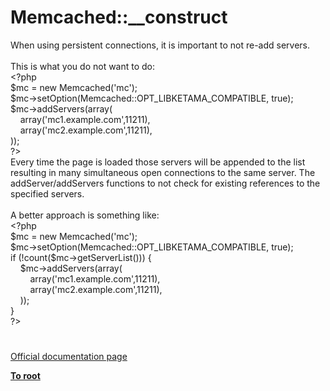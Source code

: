 # Memcached::__construct




<div class="phpcode"><span class="html">
When using persistent connections, it is important to not re-add servers.<br><br>This is what you do not want to do:<br><span class="default">&lt;?php<br>$mc </span><span class="keyword">= new </span><span class="default">Memcached</span><span class="keyword">(</span><span class="string">&apos;mc&apos;</span><span class="keyword">);<br></span><span class="default">$mc</span><span class="keyword">-&gt;</span><span class="default">setOption</span><span class="keyword">(</span><span class="default">Memcached</span><span class="keyword">::</span><span class="default">OPT_LIBKETAMA_COMPATIBLE</span><span class="keyword">, </span><span class="default">true</span><span class="keyword">);<br></span><span class="default">$mc</span><span class="keyword">-&gt;</span><span class="default">addServers</span><span class="keyword">(array(<br>&#xA0; &#xA0; array(</span><span class="string">&apos;mc1.example.com&apos;</span><span class="keyword">,</span><span class="default">11211</span><span class="keyword">),<br>&#xA0; &#xA0; array(</span><span class="string">&apos;mc2.example.com&apos;</span><span class="keyword">,</span><span class="default">11211</span><span class="keyword">),<br>));<br></span><span class="default">?&gt;<br></span>Every time the page is loaded those servers will be appended to the list resulting in many simultaneous open connections to the same server. The addServer/addServers functions to not check for existing references to the specified servers.<br><br>A better approach is something like:<br><span class="default">&lt;?php<br>$mc </span><span class="keyword">= new </span><span class="default">Memcached</span><span class="keyword">(</span><span class="string">&apos;mc&apos;</span><span class="keyword">);<br></span><span class="default">$mc</span><span class="keyword">-&gt;</span><span class="default">setOption</span><span class="keyword">(</span><span class="default">Memcached</span><span class="keyword">::</span><span class="default">OPT_LIBKETAMA_COMPATIBLE</span><span class="keyword">, </span><span class="default">true</span><span class="keyword">);<br>if (!</span><span class="default">count</span><span class="keyword">(</span><span class="default">$mc</span><span class="keyword">-&gt;</span><span class="default">getServerList</span><span class="keyword">())) {<br>&#xA0; &#xA0; </span><span class="default">$mc</span><span class="keyword">-&gt;</span><span class="default">addServers</span><span class="keyword">(array(<br>&#xA0; &#xA0; &#xA0; &#xA0; array(</span><span class="string">&apos;mc1.example.com&apos;</span><span class="keyword">,</span><span class="default">11211</span><span class="keyword">),<br>&#xA0; &#xA0; &#xA0; &#xA0; array(</span><span class="string">&apos;mc2.example.com&apos;</span><span class="keyword">,</span><span class="default">11211</span><span class="keyword">),<br>&#xA0; &#xA0; ));<br>}<br></span><span class="default">?&gt;</span>
</span>
</div>
  

#

[Official documentation page](https://www.php.net/manual/en/memcached.construct.php)

**[To root](/README.md)**